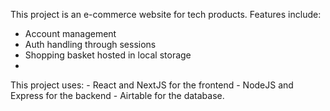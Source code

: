 This project is an e-commerce website for tech products. Features include:
 - Account management
 - Auth handling through sessions
 - Shopping basket hosted in local storage
 - 

This project uses: 
    - React and NextJS for the frontend
    - NodeJS and Express for the backend
    - Airtable for the database.

